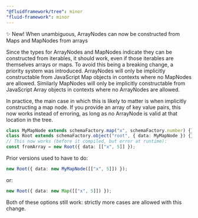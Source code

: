 ```yaml
---
"@fluidframework/tree": minor
"fluid-framework": minor
---
```


✨ New! When unambiguous, ArrayNodes can now be constructed from Maps and MapNodes from arrays

Since the types for ArrayNodes and MapNodes indicate they can be constructed from iterables,
it should work, even if those iterables are themselves arrays or maps.
To avoid this being a breaking change, a priority system was introduced.
ArrayNodes will only be implicitly constructable from JavaScript Map objects in contexts where no MapNodes are allowed.
Similarly MapNodes will only be implicitly constructable from JavaScript Array objects in contexts where no ArrayNodes are allowed.

In practice, the main case in which this is likely to matter is when implicitly constructing a map node. If you provide an array of key value pairs, this now works instead of erroring, as long as no ArrayNode is valid at that location in the tree.

```typescript
class MyMapNode extends schemaFactory.map("x", schemaFactory.number) {}
class Root extends schemaFactory.object("root", { data: MyMapNode }) {}
// This now works (before it compiled, but error at runtime):
const fromArray = new Root({ data: [["x", 5]] });
```

Prior versions used to have to do:
```typescript
new Root({ data: new MyMapNode([["x", 5]]) });
```
or:
```typescript
new Root({ data: new Map([["x", 5]]) });
```
Both of these options still work: strictly more cases are allowed with this change.
